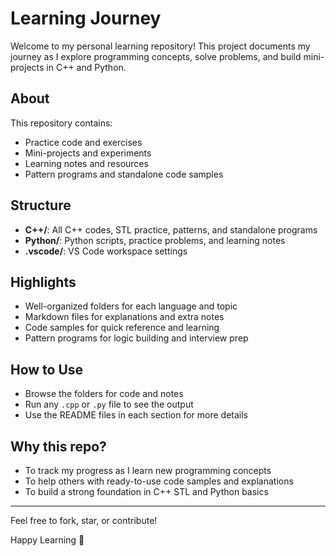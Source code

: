 # Learning Journey

Welcome to my personal learning repository! This project documents my journey as I explore programming concepts, solve problems, and build mini-projects in C++ and Python.

## About
This repository contains:
- Practice code and exercises
- Mini-projects and experiments
- Learning notes and resources
- Pattern programs and standalone code samples

## Structure
- **C++/**: All C++ codes, STL practice, patterns, and standalone programs
- **Python/**: Python scripts, practice problems, and learning notes
- **.vscode/**: VS Code workspace settings

## Highlights
- Well-organized folders for each language and topic
- Markdown files for explanations and extra notes
- Code samples for quick reference and learning
- Pattern programs for logic building and interview prep

## How to Use
- Browse the folders for code and notes
- Run any `.cpp` or `.py` file to see the output
- Use the README files in each section for more details

## Why this repo?
- To track my progress as I learn new programming concepts
- To help others with ready-to-use code samples and explanations
- To build a strong foundation in C++ STL and Python basics

---

Feel free to fork, star, or contribute!

Happy Learning 🚀
